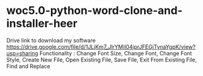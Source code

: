 # woc5.0-python-word-clone-and-installer-heer

Drive link to download my software https://drive.google.com/file/d/1JLjKm7_JlrYMiI04iprJFEGjTynaYgpK/view?usp=sharing
Functionality :
Change Font Size,
Change Font,
Change Font Style,
Create New File,
Open Existing File,
Save File,
Exit From Existing File,
Find and Replace 
